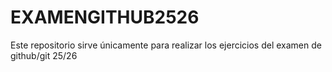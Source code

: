 # EXAMENGITHUB2526
Este repositorio sirve únicamente para realizar los ejercicios del examen de github/git 25/26
